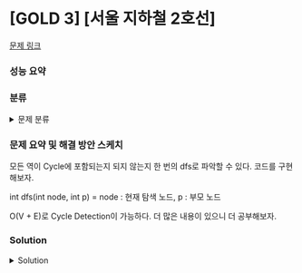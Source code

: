 # [GOLD 3] [서울 지하철 2호선]

[문제 링크](https://www.acmicpc.net/problem/16947) 

### 성능 요약

### 분류

<details><summary>문제 분류</summary> 

[DFS, BFS]

</details>

### 문제 요약 및 해결 방안 스케치

모든 역이 Cycle에 포함되는지 되지 않는지 한 번의 dfs로 파악할 수 있다. 코드를 구현해보자. 

int dfs(int node, int p) = node : 현재 탐색 노드, p : 부모 노드 

O(V + E)로 Cycle Detection이 가능하다. 더 많은 내용이 있으니 더 공부해보자.

### Solution

<details><summary>Solution</summary> 

[Source Code]

</details>

